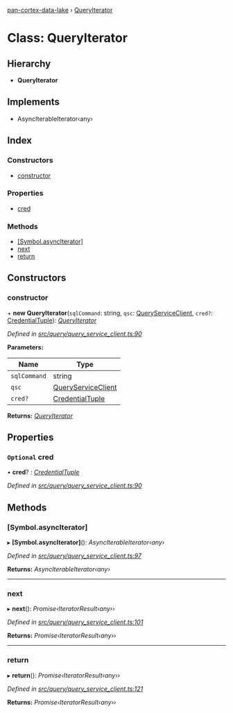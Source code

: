 [pan-cortex-data-lake](../README.md) › [QueryIterator](queryiterator.md)

# Class: QueryIterator

## Hierarchy

* **QueryIterator**

## Implements

* AsyncIterableIterator‹any›

## Index

### Constructors

* [constructor](queryiterator.md#constructor)

### Properties

* [cred](queryiterator.md#optional-cred)

### Methods

* [[Symbol.asyncIterator]](queryiterator.md#[symbol.asynciterator])
* [next](queryiterator.md#next)
* [return](queryiterator.md#return)

## Constructors

###  constructor

\+ **new QueryIterator**(`sqlCommand`: string, `qsc`: [QueryServiceClient](queryserviceclient.md), `cred?`: [CredentialTuple](../README.md#credentialtuple)): *[QueryIterator](queryiterator.md)*

*Defined in [src/query/query_service_client.ts:90](https://github.com/xhoms/pan-cortex-data-lake-nodejs/blob/dcdea9e/src/query/query_service_client.ts#L90)*

**Parameters:**

Name | Type |
------ | ------ |
`sqlCommand` | string |
`qsc` | [QueryServiceClient](queryserviceclient.md) |
`cred?` | [CredentialTuple](../README.md#credentialtuple) |

**Returns:** *[QueryIterator](queryiterator.md)*

## Properties

### `Optional` cred

• **cred**? : *[CredentialTuple](../README.md#credentialtuple)*

*Defined in [src/query/query_service_client.ts:90](https://github.com/xhoms/pan-cortex-data-lake-nodejs/blob/dcdea9e/src/query/query_service_client.ts#L90)*

## Methods

###  [Symbol.asyncIterator]

▸ **[Symbol.asyncIterator]**(): *AsyncIterableIterator‹any›*

*Defined in [src/query/query_service_client.ts:97](https://github.com/xhoms/pan-cortex-data-lake-nodejs/blob/dcdea9e/src/query/query_service_client.ts#L97)*

**Returns:** *AsyncIterableIterator‹any›*

___

###  next

▸ **next**(): *Promise‹IteratorResult‹any››*

*Defined in [src/query/query_service_client.ts:101](https://github.com/xhoms/pan-cortex-data-lake-nodejs/blob/dcdea9e/src/query/query_service_client.ts#L101)*

**Returns:** *Promise‹IteratorResult‹any››*

___

###  return

▸ **return**(): *Promise‹IteratorResult‹any››*

*Defined in [src/query/query_service_client.ts:121](https://github.com/xhoms/pan-cortex-data-lake-nodejs/blob/dcdea9e/src/query/query_service_client.ts#L121)*

**Returns:** *Promise‹IteratorResult‹any››*
